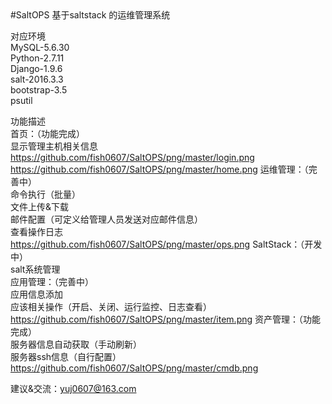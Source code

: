 <html>
<body>
#SaltOPS
基于saltstack 的运维管理系统<br>

对应环境<br>
MySQL-5.6.30<br>
Python-2.7.11<br>
Django-1.9.6<br>
salt-2016.3.3<br>
bootstrap-3.5<br>
psutil<br>

功能描述<br>
首页：（功能完成）<br>
	显示管理主机相关信息<br>
	https://github.com/fish0607/SaltOPS/png/master/login.png
	https://github.com/fish0607/SaltOPS/png/master/home.png
运维管理：（完善中）<br>
	命令执行（批量）<br>
	文件上传&下载<br>
	邮件配置（可定义给管理人员发送对应邮件信息）<br>
	查看操作日志<br>
	https://github.com/fish0607/SaltOPS/png/master/ops.png
SaltStack：（开发中）<br>
	salt系统管理<br>
应用管理：（完善中）<br>
	应用信息添加<br>
	应该相关操作（开启、关闭、运行监控、日志查看）<br>
	https://github.com/fish0607/SaltOPS/png/master/item.png
资产管理：（功能完成）<br>
	服务器信息自动获取（手动刷新）<br>
	服务器ssh信息（自行配置）<br>
	https://github.com/fish0607/SaltOPS/png/master/cmdb.png

建议&交流：yuj0607@163.com<br>
</body>
</html>